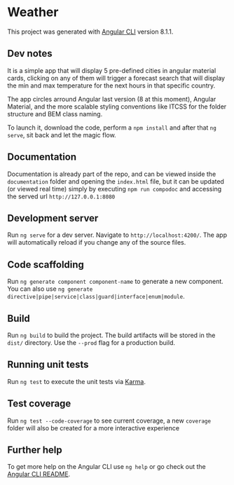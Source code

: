 # Weather

This project was generated with [Angular CLI](https://github.com/angular/angular-cli) version 8.1.1.

## Dev notes

It is a simple app that will display 5 pre-defined cities in angular material cards, clicking on any of them will trigger a forecast search that will display the min and max temperature for the next hours in that specific country.

The app circles arround Angular last version (8 at this moment), Angular Material, and the more scalable styling conventions like ITCSS for the folder structure and BEM class naming.

To launch it, download the code, perform a `npm install` and after that `ng serve`, sit back and let the magic flow.

## Documentation

Documentation is already part of the repo, and can be viewed inside the `documentation` folder and opening the `index.html` file,
but it can be updated (or viewed real time) simply by executing `npm run compodoc` and accessing the served url `http://127.0.0.1:8080`

## Development server

Run `ng serve` for a dev server. Navigate to `http://localhost:4200/`. The app will automatically reload if you change any of the source files.

## Code scaffolding

Run `ng generate component component-name` to generate a new component. You can also use `ng generate directive|pipe|service|class|guard|interface|enum|module`.

## Build

Run `ng build` to build the project. The build artifacts will be stored in the `dist/` directory. Use the `--prod` flag for a production build.

## Running unit tests

Run `ng test` to execute the unit tests via [Karma](https://karma-runner.github.io).

## Test coverage

Run `ng test --code-coverage` to see current coverage, a new `coverage` folder will also be created for a more interactive experience

## Further help

To get more help on the Angular CLI use `ng help` or go check out the [Angular CLI README](https://github.com/angular/angular-cli/blob/master/README.md).
